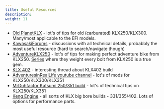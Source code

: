 ```yaml
---
title: Useful Resources
description:
weight: 11
---
```


- [Old PlanetKLX](content/en/docs/shop.md) - lot's of tips for old (carburated) KLX250/KLX300. Many/most applicable to the EFI models.
- [KawasakiForums](https://www.kawasakiforums.com/forum/klx-250s-71/) - discussions with all technical details, probabbly the most useful resource (hard to search/navigate though)
- [AdventureKLX250](https://adventureklx250.com/) - lot's of tips for making perfect adventure bike from KLX250. [Series](https://www.dailymotion.com/playlist/x944ja) where they weight every bolt from KLX250 is a true gem.
- [KLX 402](https://advrider.com/f/threads/the-complete-klx250-klx300-long-term-review-thread.107591/page-1058#post-51342931) - interesting thread about KLX402 build
- [AdventuresinRealLife youtube channel](https://www.youtube.com/@AdventuresinRealLife) - lot's of mods for KLX250/KLX300/KLX351
- [MrDuhfactor Katsumi 250/351 build](https://www.youtube.com/playlist?list=PLRY6kV-n64ogRMx_cU2_YMlhftAoWEvsu) - lot's of technical tips on KLX250/KLX351
- [Keng Engine](https://www.facebook.com/KengEngine/) - all sorts of KLX big bore builds - 331/355/402. Lots of options for performance parts.